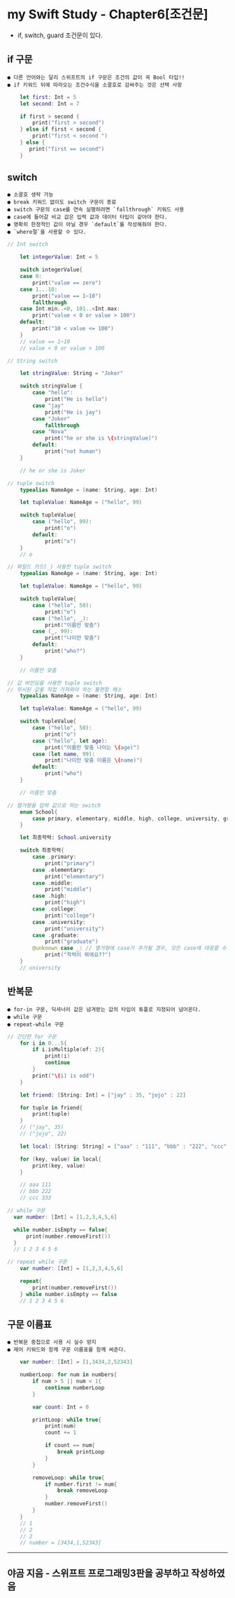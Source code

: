 
# my Swift Study - Chapter6[조건문]
* if, switch, guard 조건문이 있다.
## if 구문
    ● 다른 언어와는 달리 스위프트의 if 구문은 조건의 값이 꼭 Bool 타입!!
    ● if 키워드 뒤에 따라오는 조건수식을 소괄호로 감싸주는 것은 선택 사항

```Swift
    let first: Int = 5
    let second: Int = 7

    if first > second {
        print("first > second")
    } else if first < second {
        print("first < second ")
    } else {
       print("first == second")
    }
```
## switch
    ● 소괄호 생략 가능
    ● break 키워드 없이도 switch 구문이 종료
    ● switch 구문의 case를 연속 실행하려면 `fallthrough` 키워드 사용
    ● case에 들어갈 비교 값은 입력 값과 데이터 타입이 같아야 한다.
    ● 명확히 한정적인 값이 아닐 경우 `default`를 작성해줘야 한다.
    ● `where절`을 사용할 수 있다.

```Swift
// Int switch

    let integerValue: Int = 5

    switch integerValue{
    case 0:
        print("value == zero")
    case 1...10:
        print("value == 1~10")
        fallthrough
    case Int.min..<0, 101..<Int.max:
        print("value < 0 or value > 100")
    default:
        print("10 < value <= 100")
    }
    // value == 1~10
    // value < 0 or value > 100
```

```Swift
// String switch

    let stringValue: String = "Joker"

    switch stringValue {
        case "hello":
            print("He is hello")
        case "jay"
            print("He is jay")
        case "Joker"
            fallthrough
        case "Nova"
            print("he or she is \(stringValue)")
        default:
            print("not human")
    }

    // he or she is Joker
```

```Swift
// tuple switch
    typealias NameAge = (name: String, age: Int)

    let tupleValue: NameAge = ("hello", 99)

    switch tupleValue{
        case ("hello", 99):
            print("o")
        default:
            print("x")
    }
    // o
```

```Swift
// 와일드 카드(_) 사용한 tuple switch
    typealias NameAge = (name: String, age: Int)

    let tupleValue: NameAge = ("hello", 99)

    switch tupleValue{
        case ("hello", 50):
            print("o")
        case ("hello", _):
            print("이름만 맞춤")
        case (_, 99):
            print("나이만 맞춤")
        default:
            print("who?")
    }

    // 이름만 맞춤
```

```Swift
// 값 바인딩을 사용한 tuple switch
// 무시된 값을 직접 가져와야 하는 불편함 해소
    typealias NameAge = (name: String, age: Int)

    let tupleValue: NameAge = ("hello", 99)

    switch tupleValue{
        case ("hello", 50):
            print("o")
        case ("hello", let age):
            print("이름만 맞춤 나이는 \(age)")
        case (let name, 99):
            print("나이만 맞춤 이름은 \(name)")
        default:
            print("who")
    }

    // 이름만 맞춤
```

```Swift
// 열거형을 입력 값으로 하는 switch
    enum School{
        case primary, elementary, middle, high, college, university, graduate
    }

    let 최종학력: School.university

    switch 최종학력{
        case .primary:
            print("primary")
        case .elementary:
            print("elementary")
        case .middle:
            print("middle")
        case .high:
            print("high")
        case .college:
            print("college")
        case .university:
            print("university")
        case .graduate:
            print("graduate")
        @unknown case _: // 열거형에 case가 추가될 경우, 모든 case에 대응할 수 있도록 경고를 함
            print("학력이 뭐에요??")
    }
    // university
```

## 반복문
    ● for-in 구문, 딕셔너리 값은 넘겨받는 값의 타입이 튜플로 지정되어 넘어온다.
    ● while 구문
    ● repeat-while 구문

```Swift
// 간단한 for 구문
    for i in 0...5{
        if i.isMultiple(of: 2){
            print(i)
            continue
        }
        print("\(i) is odd")
    }
```
```Swift
    let friend: [String: Int] = ["jay" : 35, "jojo" : 22]

    for tuple in friend{
        print(tuple)
    }
    // ("jay", 35)
    // ("jojo", 22)

    let local: [String: String] = ["aaa" : "111", "bbb" : "222", "ccc" : "333"]

    for (key, value) in local{
        print(key, value)
    }

    // aaa 111
    // bbb 222
    // ccc 333
```

```Swift
// while 구문
  var number: [Int] = [1,2,3,4,5,6]

  while number.isEmpty == false{
      print(number.removeFirst())
  }
  // 1 2 3 4 5 6
```

```Swift
// repeat while 구문
    var number: [Int] = [1,2,3,4,5,6]

    repeat{
        print(number.removeFirst())
    } while number.isEmpty == false
    // 1 2 3 4 5 6
```

## 구문 이름표
    ● 반복문 중첩으로 사용 시 실수 방지
    ● 제어 키워드와 함께 구문 이름표를 함께 써준다.

```Swift
    var number: [Int] = [1,3434,2,52343]

    numberLoop: for num in numbers{
        if num > 5 || num < 1{
            continue numberLoop
        }

        var count: Int = 0

        printLoop: while true{
            print(num)
            count += 1

            if count == num{
                break printLoop
            }
        }

        removeLoop: while true{
            if number.first != num{
                break removeLoop
            }
            number.removeFirst()
        }
    }
    // 1
    // 2
    // 2
    // number = [3434,1,52343]
```
---
야곰 지음 - 스위프트 프로그래밍3판을 공부하고 작성하였음
---